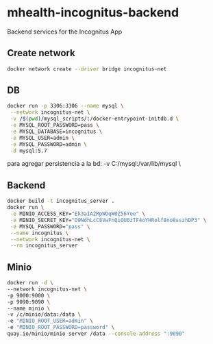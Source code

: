 # mhealth-incognitus-backend
Backend services for the Incognitus App

## Create network
```bash
docker network create --driver bridge incognitus-net
```

## DB

```bash
docker run -p 3306:3306 --name mysql \
 --network incognitus-net \
 -v /$(pwd)/mysql_scripts/:/docker-entrypoint-initdb.d \
 -e MYSQL_ROOT_PASSWORD=pass \
 -e MYSQL_DATABASE=incognitus \
 -e MYSQL_USER=admin \
 -e MYSQL_PASSWORD=admin \
 -d mysql:5.7
```
para agregar persistencia a la bd: -v C:/mysql:/var/lib/mysql \
## Backend
```bash
docker build -t incognitus_server .
docker run \
 -e MINIO_ACCESS_KEY="Ek3aIA2MpWOqW0Z56Yee" \
 -e MINIO_SECRET_KEY="D9NdhLcC8VwFnQiOU0zTF4oYHRolf8no8sszhDP3" \
 -e MYSQL_PASSWORD="pass" \
 --name incognitus \
 --network incognitus-net \
 --rm incognitus_server
```

## Minio
```bash
docker run -d \
--network incognitus-net \
-p 9000:9000 \
-p 9090:9090 \
--name minio \
-v /c/minio/data:/data \
-e "MINIO_ROOT_USER=admin" \
-e "MINIO_ROOT_PASSWORD=password" \
quay.io/minio/minio server /data --console-address ":9090"
```